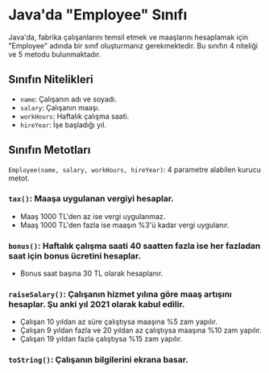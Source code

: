 # Java'da "Employee" Sınıfı

Java'da, fabrika çalışanlarını temsil etmek ve maaşlarını hesaplamak için "Employee" adında bir sınıf oluşturmanız gerekmektedir. Bu sınıfın 4 niteliği ve 5 metodu bulunmaktadır.

## Sınıfın Nitelikleri

- `name`: Çalışanın adı ve soyadı.
- `salary`: Çalışanın maaşı.
- `workHours`: Haftalık çalışma saati.
- `hireYear`: İşe başladığı yıl.

## Sınıfın Metotları

 `Employee(name, salary, workHours, hireYear)`: 4 parametre alabilen kurucu metot.

### `tax()`: Maaşa uygulanan vergiyi hesaplar.
- Maaş 1000 TL'den az ise vergi uygulanmaz.
- Maaş 1000 TL'den fazla ise maaşın %3'ü kadar vergi uygulanır.

### `bonus()`: Haftalık çalışma saati 40 saatten fazla ise her fazladan saat için bonus ücretini hesaplar.
- Bonus saat başına 30 TL olarak hesaplanır.

### `raiseSalary()`: Çalışanın hizmet yılına göre maaş artışını hesaplar. Şu anki yıl 2021 olarak kabul edilir.
- Çalışan 10 yıldan az süre çalıştıysa maaşına %5 zam yapılır.
- Çalışan 9 yıldan fazla ve 20 yıldan az çalıştıysa maaşına %10 zam yapılır.
- Çalışan 19 yıldan fazla çalıştıysa %15 zam yapılır.

### `toString()`: Çalışanın bilgilerini ekrana basar.
